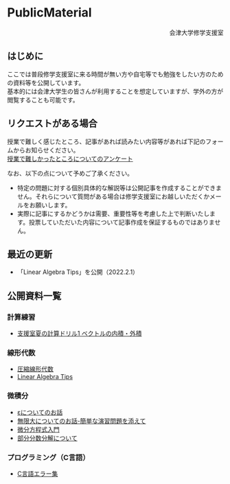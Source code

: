 # PublicMaterial

<div align="right">会津大学修学支援室</div>

## はじめに
ここでは普段修学支援室に来る時間が無い方や自宅等でも勉強をしたい方のための資料等を公開しています。  
基本的には会津大学生の皆さんが利用することを想定していますが、学外の方が閲覧することも可能です。  

## リクエストがある場合
授業で難しく感じたところ、記事があれば読みたい内容等があれば下記のフォームからお知らせください。  
[授業で難しかったところについてのアンケート](https://docs.google.com/forms/d/e/1FAIpQLScWKlr5Q9ctfumYM_BZsII-UX1ToD6e8-OLpqSH8biI9AJ7Gg/viewform?usp=sf_link)

なお、以下の点について予めご了承ください。
- 特定の問題に対する個別具体的な解説等は公開記事を作成することができません。それらについて質問がある場合は修学支援室にお越しいただくかメールをお願いします。
- 実際に記事にするかどうかは需要、重要性等を考慮した上で判断いたします。投票していただいた内容について記事作成を保証するものではありません。

## 最近の更新
<!-- 5件程度記載予定 -->
- 「Linear Algebra Tips」を公開（2022.2.1）

## 公開資料一覧
### 計算練習
- [支援室夏の計算ドリル1 ベクトルの内積・外積](https://ofls.github.io/PublicMaterial/CalcPractice/VectorCalcPrac.html)

### 線形代数
- [圧縮線形代数](https://ofls.github.io/PublicMaterial/LinearAlgebra/LASummary.html)
- [Linear Algebra Tips](https://ofls.github.io/PublicMaterial/LinearAlgebra/LAtips.html)
  
### 微積分
- [εについてのお話](https://ofls.github.io/PublicMaterial/Calculus/epsilon.html)
- [無限大についてのお話-簡単な演習問題を添えて](https://ofls.github.io/PublicMaterial/Calculus/infty.html)
- [微分方程式入門](https://ofls.github.io/PublicMaterial/Calculus/ODE.html)
- [部分分数分解について](https://ofls.github.io/PublicMaterial/Calculus/partial-fraction.html)

### プログラミング（C言語）
- [C言語エラー集](https://ofls.github.io/PublicMaterial/ProgC/CErrorTIPS.html)
